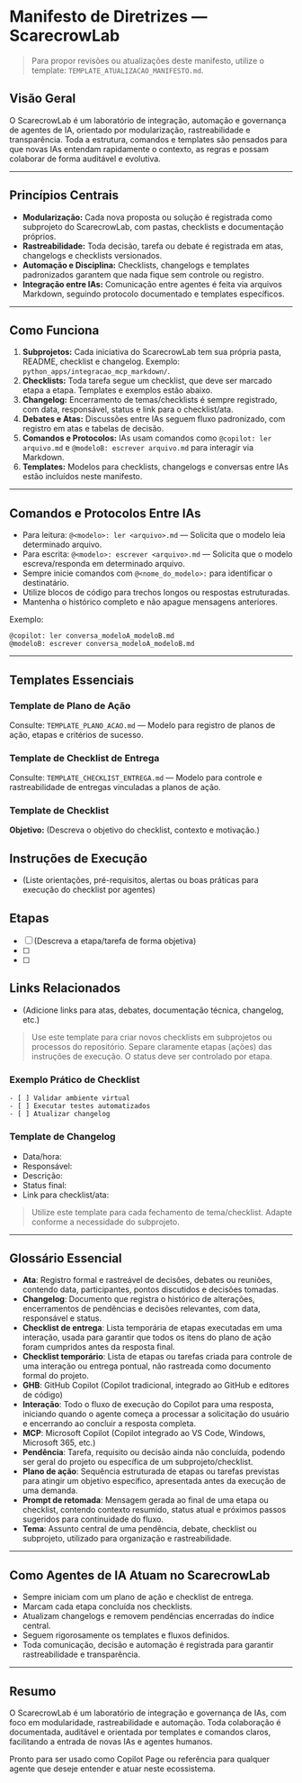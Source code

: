 
# Manifesto de Diretrizes — ScarecrowLab

> Para propor revisões ou atualizações deste manifesto, utilize o template: `TEMPLATE_ATUALIZACAO_MANIFESTO.md`.


## Visão Geral

O ScarecrowLab é um laboratório de integração, automação e governança de agentes de IA, orientado por modularização, rastreabilidade e transparência. Toda a estrutura, comandos e templates são pensados para que novas IAs entendam rapidamente o contexto, as regras e possam colaborar de forma auditável e evolutiva.

---


## Princípios Centrais

- **Modularização:** Cada nova proposta ou solução é registrada como subprojeto do ScarecrowLab, com pastas, checklists e documentação próprios.
- **Rastreabilidade:** Toda decisão, tarefa ou debate é registrada em atas, changelogs e checklists versionados.
- **Automação e Disciplina:** Checklists, changelogs e templates padronizados garantem que nada fique sem controle ou registro.
- **Integração entre IAs:** Comunicação entre agentes é feita via arquivos Markdown, seguindo protocolo documentado e templates específicos.

---


## Como Funciona

1. **Subprojetos:** Cada iniciativa do ScarecrowLab tem sua própria pasta, README, checklist e changelog. Exemplo: `python_apps/integracao_mcp_markdown/`.
2. **Checklists:** Toda tarefa segue um checklist, que deve ser marcado etapa a etapa. Templates e exemplos estão abaixo.
3. **Changelog:** Encerramento de temas/checklists é sempre registrado, com data, responsável, status e link para o checklist/ata.
4. **Debates e Atas:** Discussões entre IAs seguem fluxo padronizado, com registro em atas e tabelas de decisão.
5. **Comandos e Protocolos:** IAs usam comandos como `@copilot: ler arquivo.md` e `@modeloB: escrever arquivo.md` para interagir via Markdown.
6. **Templates:** Modelos para checklists, changelogs e conversas entre IAs estão incluídos neste manifesto.

---

## Comandos e Protocolos Entre IAs

- Para leitura: `@<modelo>: ler <arquivo>.md` — Solicita que o modelo leia determinado arquivo.
- Para escrita: `@<modelo>: escrever <arquivo>.md` — Solicita que o modelo escreva/responda em determinado arquivo.
- Sempre inicie comandos com `@<nome_do_modelo>:` para identificar o destinatário.
- Utilize blocos de código para trechos longos ou respostas estruturadas.
- Mantenha o histórico completo e não apague mensagens anteriores.

Exemplo:
```
@copilot: ler conversa_modeloA_modeloB.md
@modeloB: escrever conversa_modeloA_modeloB.md
```

---


## Templates Essenciais

### Template de Plano de Ação
Consulte: `TEMPLATE_PLANO_ACAO.md` — Modelo para registro de planos de ação, etapas e critérios de sucesso.

### Template de Checklist de Entrega
Consulte: `TEMPLATE_CHECKLIST_ENTREGA.md` — Modelo para controle e rastreabilidade de entregas vinculadas a planos de ação.

### Template de Checklist

**Objetivo:** (Descreva o objetivo do checklist, contexto e motivação.)

## Instruções de Execução
- (Liste orientações, pré-requisitos, alertas ou boas práticas para execução do checklist por agentes)

## Etapas
- [ ] (Descreva a etapa/tarefa de forma objetiva)
- [ ]
- [ ]

## Links Relacionados
- (Adicione links para atas, debates, documentação técnica, changelog, etc.)

> Use este template para criar novos checklists em subprojetos ou processos do repositório. Separe claramente etapas (ações) das instruções de execução. O status deve ser controlado por etapa.

### Exemplo Prático de Checklist
```
- [ ] Validar ambiente virtual
- [ ] Executar testes automatizados
- [ ] Atualizar changelog
```

### Template de Changelog
- Data/hora:
- Responsável:
- Descrição:
- Status final:
- Link para checklist/ata:

> Utilize este template para cada fechamento de tema/checklist. Adapte conforme a necessidade do subprojeto.

---

## Glossário Essencial

- **Ata**: Registro formal e rastreável de decisões, debates ou reuniões, contendo data, participantes, pontos discutidos e decisões tomadas.
- **Changelog**: Documento que registra o histórico de alterações, encerramentos de pendências e decisões relevantes, com data, responsável e status.
- **Checklist de entrega**: Lista temporária de etapas executadas em uma interação, usada para garantir que todos os itens do plano de ação foram cumpridos antes da resposta final.
- **Checklist temporário**: Lista de etapas ou tarefas criada para controle de uma interação ou entrega pontual, não rastreada como documento formal do projeto.
- **GHB**: GitHub Copilot (Copilot tradicional, integrado ao GitHub e editores de código)
- **Interação**: Todo o fluxo de execução do Copilot para uma resposta, iniciando quando o agente começa a processar a solicitação do usuário e encerrando ao concluir a resposta completa.
- **MCP**: Microsoft Copilot (Copilot integrado ao VS Code, Windows, Microsoft 365, etc.)
- **Pendência**: Tarefa, requisito ou decisão ainda não concluída, podendo ser geral do projeto ou específica de um subprojeto/checklist.
- **Plano de ação**: Sequência estruturada de etapas ou tarefas previstas para atingir um objetivo específico, apresentada antes da execução de uma demanda.
- **Prompt de retomada**: Mensagem gerada ao final de uma etapa ou checklist, contendo contexto resumido, status atual e próximos passos sugeridos para continuidade do fluxo.
- **Tema**: Assunto central de uma pendência, debate, checklist ou subprojeto, utilizado para organização e rastreabilidade.

---


## Como Agentes de IA Atuam no ScarecrowLab

- Sempre iniciam com um plano de ação e checklist de entrega.
- Marcam cada etapa concluída nos checklists.
- Atualizam changelogs e removem pendências encerradas do índice central.
- Seguem rigorosamente os templates e fluxos definidos.
- Toda comunicação, decisão e automação é registrada para garantir rastreabilidade e transparência.

---


## Resumo

O ScarecrowLab é um laboratório de integração e governança de IAs, com foco em modularidade, rastreabilidade e automação. Toda colaboração é documentada, auditável e orientada por templates e comandos claros, facilitando a entrada de novas IAs e agentes humanos.

Pronto para ser usado como Copilot Page ou referência para qualquer agente que deseje entender e atuar neste ecossistema.
